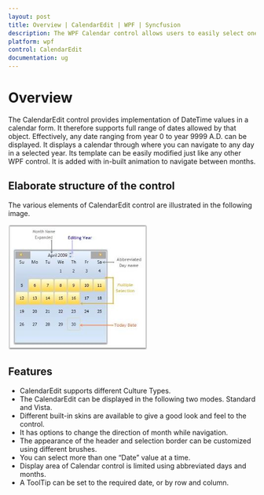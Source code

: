 ```yaml
---
layout: post
title: Overview | CalendarEdit | WPF | Syncfusion
description: The WPF Calendar control allows users to easily select one or more dates. This control supports month, year, and decade views, blackout dates, and more.
platform: wpf
control: CalendarEdit
documentation: ug
---
```


# Overview

The CalendarEdit control provides implementation of DateTime values in a calendar form. It therefore supports full range of dates allowed by that object. Effectively, any date ranging from year 0 to year 9999 A.D. can be displayed. It displays a calendar through where you can navigate to any day in a selected year. Its template can be easily modified just like any other WPF control. It is added with in-built animation to navigate between months.

## Elaborate structure of the control

The various elements of CalendarEdit control are illustrated in the following image.

![wpf calendar control structure](Getting-Started_images/Getting-Started_img1.jpeg)

## Features

* CalendarEdit supports different Culture Types.
* The CalendarEdit can be displayed in the following two modes. Standard and Vista.
* Different built-in skins are available to give a good look and feel to the control.
* It has options to change the direction of month while navigation.
* The appearance of the header and selection border can be customized using different brushes.
* You can select more than one “Date” value at a time.
* Display area of Calendar control is limited using abbreviated days and months.
* A ToolTip can be set to the required date, or by row and column.



